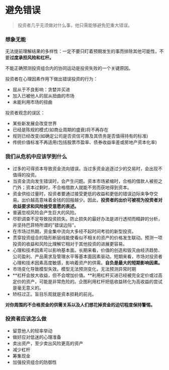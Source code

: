 # 避免错误

> 投资者几乎无须做对什么事，他只需能够避免犯重大错误。

### 想象无能

无法提前理解结果的多样性：一定不要只盯着预期发生的事而排除其他可能性，不要**过度承担风险和杠杆。**

不能正确预测投资组合内的协同运动是投资失败的一个关键原因。

投资者在心理因素作用下做出错误投资的行为：

- 屈从于不良影响：贪婪并买进
- 加入已被他人的屈从扭曲的市场
- 未能利用市场的扭曲

投资者观念的误区：

- 某些新发展会改变世界
- 已经是陈规的模式(如商业周期的盛衰)将不再存在
- 规则已经改变(如确定公司是否资信可靠及其债务是否值得持有的标准)
- 传统价值标准不再适用(包括股票市盈率、债券收益率差或房地产资本化率)

### 我们从危机中应该学到什么

- 过多的可得资本导致资金流向错误。当过多资金追逐过少的交易时，会出现不值得的投资。
- 当资金流向发生错误时，会产生问题。资本市场紧缩时，合格的借款人被拒之门外；资本过剩时，不合格借款人就能不劳而获地得到资本。
- 资金供给过量时，投资者要通过接受更低的收益和更低的错误边际来争夺交易。出价越高意味着金钱的回报越少。因此，**投资者的出价可被视为投资者对收益要求和风险接受意愿的表述。**
- 普遍忽视风险会产生巨大的风险。
- 尽职调查不足导致投资损失。防止损失的最好办法是进行透彻而精辟的分析，并坚持巴菲特所谓的"错误边际"。
- 在市场过热期，资金集中流向大多经不起时间考验的新型投资。
- 贯穿投资组合的隐形断层线能使看似不相关的资产的价格发生联动。预测一项投资的收益和风险比理解它相对于其他投资的进展更容易。
- 心理和技术因素可以影响基本面。长期来看，价值的创造和毁灭由经济趋势、公司盈利、产品需求及管理水平等基本面因素驱动。短期来看，市场对投资者心理和技术因素高度敏感，影响着资产的供需。**自负是最大的短期影响因素。**
- 市场变化导致模型失效。模型无法预测变化，无法预测异常时期
- **杠杆会放大收益，但不会增加价值。**利用杠杆买进已经被完全定价或过高定价的资产，可能是非常危险的。企图利用杠杆把低收益转化为高收益的尝试是毫无意义的。
- 矫枉过正。盲目乐观就是资本损耗的前兆。

**对你周围的不合格资金的供需关系以及人们想花掉资金的迫切程度保持警惕。**

### 投资者应该怎么做

- 留意他人的轻率举动
- 做好应对低迷的心理准备
- 卖出资产，至少卖出风险更高的资产
- 减少杠杆
- 筹集现金
- 加强投资组合的防御性



